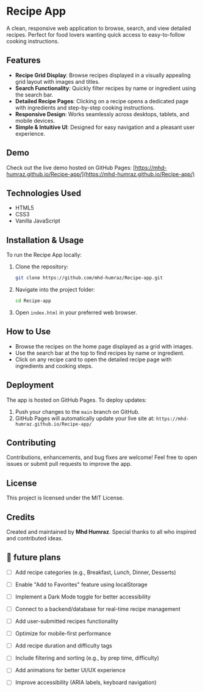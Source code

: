 
# Recipe App

A clean, responsive web application to browse, search, and view detailed recipes. Perfect for food lovers wanting quick access to easy-to-follow cooking instructions.

## Features

* **Recipe Grid Display**: Browse recipes displayed in a visually appealing grid layout with images and titles.
* **Search Functionality**: Quickly filter recipes by name or ingredient using the search bar.
* **Detailed Recipe Pages**: Clicking on a recipe opens a dedicated page with ingredients and step-by-step cooking instructions.
* **Responsive Design**: Works seamlessly across desktops, tablets, and mobile devices.
* **Simple & Intuitive UI**: Designed for easy navigation and a pleasant user experience.

## Demo

Check out the live demo hosted on GitHub Pages:
[https://mhd-humraz.github.io/Recipe-app/](https://mhd-humraz.github.io/Recipe-app/)

## Technologies Used

* HTML5
* CSS3
* Vanilla JavaScript

## Installation & Usage

To run the Recipe App locally:

1. Clone the repository:

   ```bash
   git clone https://github.com/mhd-humraz/Recipe-app.git
   ```

2. Navigate into the project folder:

   ```bash
   cd Recipe-app
   ```

3. Open `index.html` in your preferred web browser.

## How to Use

* Browse the recipes on the home page displayed as a grid with images.
* Use the search bar at the top to find recipes by name or ingredient.
* Click on any recipe card to open the detailed recipe page with ingredients and cooking steps.

## Deployment

The app is hosted on GitHub Pages. To deploy updates:

1. Push your changes to the `main` branch on GitHub.
2. GitHub Pages will automatically update your live site at:
   `https://mhd-humraz.github.io/Recipe-app/`

## Contributing

Contributions, enhancements, and bug fixes are welcome!
Feel free to open issues or submit pull requests to improve the app.

## License

This project is licensed under the MIT License.

## Credits

Created and maintained by **Mhd Humraz**.
Special thanks to all who inspired and contributed ideas.

## 🤖  future plans
 
- [ ] Add recipe categories (e.g., Breakfast, Lunch, Dinner, Desserts)

- [ ] Enable "Add to Favorites" feature using localStorage

- [ ] Implement a Dark Mode toggle for better accessibility

- [ ] Connect to a backend/database for real-time recipe management

- [ ] Add user-submitted recipes functionality

- [ ] Optimize for mobile-first performance

- [ ] Add recipe duration and difficulty tags

- [ ] Include filtering and sorting (e.g., by prep time, difficulty)

- [ ] Add animations for better UI/UX experience

- [ ] Improve accessibility (ARIA labels, keyboard navigation)



